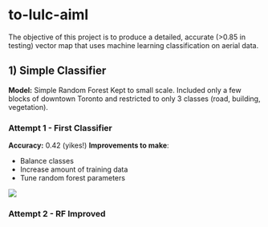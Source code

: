 # to-lulc-aiml
The objective of this project is to produce a detailed, accurate (>0.85 in testing) vector map that uses machine learning classification on aerial data.

## 1) Simple Classifier
**Model:** Simple Random Forest
Kept to small scale. Included only a few blocks of downtown Toronto and restricted to only 3 classes (road, building, vegetation).

### Attempt 1 - First Classifier
**Accuracy:** 0.42 (yikes!)
**Improvements to make**:
- Balance classes
- Increase amount of training data
- Tune random forest parameters

![](1_Simple_Classifier/result/1_042_Result.png)

### Attempt 2 - RF Improved
